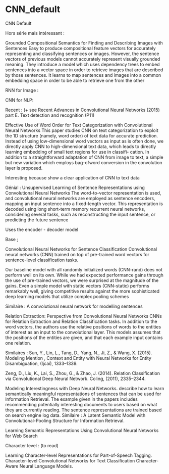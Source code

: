 # CNN_default
CNN Default

Hors série mais intéressant :


Grounded Compositional Semantics for Finding and Describing Images with Sentences 
Easy to  produce compositional feature vectors for accurately representing and classifying sentences or images. However, the sentence vectors of previous models cannot accurately represent visually grounded meaning. 
They introduce a model which uses dependency trees to embed sentences into a vector space in order to retrieve images that are described by those sentences. 
It learns  to map sentences and images into a common embedding space in order to be able to retrieve one from the other




RNN for Image :


CNN for NLP:


Recent : (+ see  Recent Advances in Convolutional Neural Networks (2015) part E. Text detection and recognition (P11)


Effective Use of Word Order for Text Categorization with Convolutional Neural Networks 
This paper studies CNN on text categorization to exploit the 1D structure (namely, word order) of text data for accurate prediction. Instead of using low-dimensional word vectors as input as is often done, we directly apply CNN to high-dimensional text data, which leads to directly learning embedding of small text regions for use in classifi- cation. In addition to a straightforward adaptation of CNN from image to text, a simple but new variation which employs bag-ofword conversion in the convolution layer is proposed.


Interesting because show a clear application of CNN to text data


Génial : Unsupervised Learning of Sentence Representations using Convolutional Neural Networks
The word-to-vector representation is used, and convolutional neural networks are employed as sentence encoders, mapping an input sentence into a fixed-length vector. This representation is decoded using long short-term memory recurrent neural networks, considering several tasks, such as reconstructing the input sentence, or predicting the future sentence


Uses the encoder - decoder model


Base ; 


Convolutional Neural Networks for Sentence Classification 
Convolutional neural networks (CNN) trained on top of pre-trained word vectors for sentence-level classification tasks.


Our baseline model with all randomly initialized words (CNN-rand) does not perform well on its own. While we had expected performance gains through the use of pre-trained vectors, we were surprised at the magnitude of the gains. Even a simple model with static vectors (CNN-static) performs remarkably well, giving competitive results against the more sophisticated deep learning models that utilize complex pooling schemes
	
Similaire : A convolutional neural network for modelling sentences


Relation Extraction: Perspective from Convolutional Neural Networks
CNNs for Relation Extraction and Relation Classification tasks. In addition to the word vectors, the authors use the relative positions of words to the entities of interest as an input to the convolutional layer. This models assumes that the positions of the entities are given, and that each example input contains one relation. 


Similaires : 
Sun, Y., Lin, L., Tang, D., Yang, N., Ji, Z., & Wang, X. (2015). Modeling Mention , Context and Entity with Neural Networks for Entity Disambiguation, (Ijcai), 1333–1339. 


 Zeng, D., Liu, K., Lai, S., Zhou, G., & Zhao, J. (2014). Relation Classification via Convolutional Deep Neural Network. Coling, (2011), 2335–2344.


Modeling Interestingness with Deep Neural Networks. 
describe how to learn semantically meaningful representations of sentences that can be used for Information Retrieval. The example given in the papers includes recommending potentially interesting documents to users based on what they are currently reading. The sentence representations are trained based on search engine log data.
	Similaire :
A Latent Semantic Model with Convolutional-Pooling Structure for Information Retrieval.


Learning Semantic Representations Using Convolutional Neural Networks for Web Search


Character level : (to read)


Learning Character-level Representations for Part-of-Speech Tagging.
Character-level Convolutional Networks for Text Classification
Character-Aware Neural Language Models.
